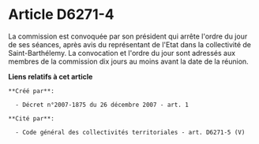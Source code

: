 # Article D6271-4

La commission est convoquée par son président qui arrête l'ordre du jour de ses séances, après avis du représentant de l'Etat
dans la collectivité de Saint-Barthélemy. La convocation et l'ordre du jour sont adressés aux membres de la commission dix
jours au moins avant la date de la réunion.

**Liens relatifs à cet article**

	**Créé par**:

	  - Décret n°2007-1875 du 26 décembre 2007 - art. 1

	**Cité par**:

	  - Code général des collectivités territoriales - art. D6271-5 (V)
